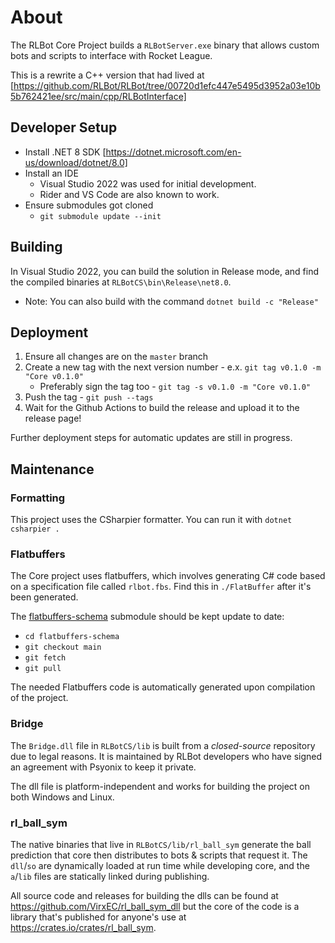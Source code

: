 # About

The RLBot Core Project builds a `RLBotServer.exe` binary that allows custom bots and scripts
to interface with Rocket League.

This is a rewrite a C++ version that had lived at
[https://github.com/RLBot/RLBot/tree/00720d1efc447e5495d3952a03e10b5b762421ee/src/main/cpp/RLBotInterface]

## Developer Setup

- Install .NET 8 SDK [https://dotnet.microsoft.com/en-us/download/dotnet/8.0]
- Install an IDE
  - Visual Studio 2022 was used for initial development.
  - Rider and VS Code are also known to work.
- Ensure submodules got cloned
  - `git submodule update --init`

## Building

In Visual Studio 2022, you can build the solution in Release mode, and find the
compiled binaries at `RLBotCS\bin\Release\net8.0`.

- Note: You can also build with the command `dotnet build -c "Release"`

## Deployment

1. Ensure all changes are on the `master` branch
1. Create a new tag with the next version number - e.x. `git tag v0.1.0 -m "Core v0.1.0"`
   - Preferably sign the tag too - `git tag -s v0.1.0 -m "Core v0.1.0"`
1. Push the tag - `git push --tags`
1. Wait for the Github Actions to build the release and upload it to the release page!

Further deployment steps for automatic updates are still in progress.

## Maintenance

### Formatting

This project uses the CSharpier formatter. You can run it with `dotnet csharpier .`

### Flatbuffers

The Core project uses flatbuffers, which involves generating C# code based on a specification
file called `rlbot.fbs`. Find this in `./FlatBuffer` after it's been generated.

The [flatbuffers-schema](https://github.com/RLBot/flatbuffers-schema) submodule should be kept update to date:

- `cd flatbuffers-schema`
- `git checkout main`
- `git fetch`
- `git pull`

The needed Flatbuffers code is automatically generated upon compilation of the project.

### Bridge

The `Bridge.dll` file in `RLBotCS/lib` is built from a _closed-source_ repository due to legal reasons.
It is maintained by RLBot developers who have signed an agreement with Psyonix to keep it private.

The dll file is platform-independent and works for building the project on both Windows and Linux.

### rl_ball_sym

The native binaries that live in `RLBotCS/lib/rl_ball_sym` generate the ball prediction that core then distributes to bots & scripts that request it.
The `dll`/`so` are dynamically loaded at run time while developing core, and the `a`/`lib` files are statically linked during publishing.

All source code and releases for building the dlls can be found at <https://github.com/VirxEC/rl_ball_sym_dll> but the core of the code is a library that's published for anyone's use at <https://crates.io/crates/rl_ball_sym>.
